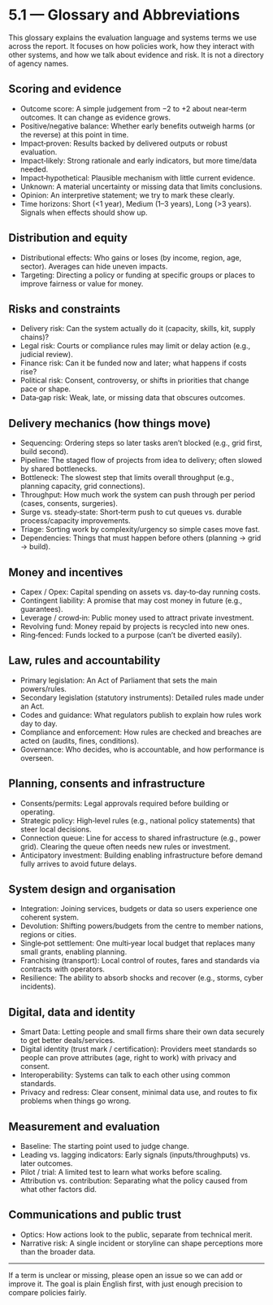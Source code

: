 # 5.1 — Glossary and Abbreviations

This glossary explains the evaluation language and systems terms we use across the report. It focuses on how policies work, how they interact with other systems, and how we talk about evidence and risk. It is not a directory of agency names.

## Scoring and evidence
- Outcome score: A simple judgement from −2 to +2 about near‑term outcomes. It can change as evidence grows.
- Positive/negative balance: Whether early benefits outweigh harms (or the reverse) at this point in time.
- Impact‑proven: Results backed by delivered outputs or robust evaluation.
- Impact‑likely: Strong rationale and early indicators, but more time/data needed.
- Impact‑hypothetical: Plausible mechanism with little current evidence.
- Unknown: A material uncertainty or missing data that limits conclusions.
- Opinion: An interpretive statement; we try to mark these clearly.
- Time horizons: Short (<1 year), Medium (1–3 years), Long (>3 years). Signals when effects should show up.

## Distribution and equity
- Distributional effects: Who gains or loses (by income, region, age, sector). Averages can hide uneven impacts.
- Targeting: Directing a policy or funding at specific groups or places to improve fairness or value for money.

## Risks and constraints
- Delivery risk: Can the system actually do it (capacity, skills, kit, supply chains)?
- Legal risk: Courts or compliance rules may limit or delay action (e.g., judicial review).
- Finance risk: Can it be funded now and later; what happens if costs rise?
- Political risk: Consent, controversy, or shifts in priorities that change pace or shape.
- Data‑gap risk: Weak, late, or missing data that obscures outcomes.

## Delivery mechanics (how things move)
- Sequencing: Ordering steps so later tasks aren’t blocked (e.g., grid first, build second).
- Pipeline: The staged flow of projects from idea to delivery; often slowed by shared bottlenecks.
- Bottleneck: The slowest step that limits overall throughput (e.g., planning capacity, grid connections).
- Throughput: How much work the system can push through per period (cases, consents, surgeries).
- Surge vs. steady‑state: Short‑term push to cut queues vs. durable process/capacity improvements.
- Triage: Sorting work by complexity/urgency so simple cases move fast.
- Dependencies: Things that must happen before others (planning → grid → build).

## Money and incentives
- Capex / Opex: Capital spending on assets vs. day‑to‑day running costs.
- Contingent liability: A promise that may cost money in future (e.g., guarantees).
- Leverage / crowd‑in: Public money used to attract private investment.
- Revolving fund: Money repaid by projects is recycled into new ones.
- Ring‑fenced: Funds locked to a purpose (can’t be diverted easily).

## Law, rules and accountability
- Primary legislation: An Act of Parliament that sets the main powers/rules.
- Secondary legislation (statutory instruments): Detailed rules made under an Act.
- Codes and guidance: What regulators publish to explain how rules work day to day.
- Compliance and enforcement: How rules are checked and breaches are acted on (audits, fines, conditions).
- Governance: Who decides, who is accountable, and how performance is overseen.

## Planning, consents and infrastructure
- Consents/permits: Legal approvals required before building or operating.
- Strategic policy: High‑level rules (e.g., national policy statements) that steer local decisions.
- Connection queue: Line for access to shared infrastructure (e.g., power grid). Clearing the queue often needs new rules or investment.
- Anticipatory investment: Building enabling infrastructure before demand fully arrives to avoid future delays.

## System design and organisation
- Integration: Joining services, budgets or data so users experience one coherent system.
- Devolution: Shifting powers/budgets from the centre to member nations, regions or cities.
- Single‑pot settlement: One multi‑year local budget that replaces many small grants, enabling planning.
- Franchising (transport): Local control of routes, fares and standards via contracts with operators.
- Resilience: The ability to absorb shocks and recover (e.g., storms, cyber incidents).

## Digital, data and identity
- Smart Data: Letting people and small firms share their own data securely to get better deals/services.
- Digital identity (trust mark / certification): Providers meet standards so people can prove attributes (age, right to work) with privacy and consent.
- Interoperability: Systems can talk to each other using common standards.
- Privacy and redress: Clear consent, minimal data use, and routes to fix problems when things go wrong.

## Measurement and evaluation
- Baseline: The starting point used to judge change.
- Leading vs. lagging indicators: Early signals (inputs/throughputs) vs. later outcomes.
- Pilot / trial: A limited test to learn what works before scaling.
- Attribution vs. contribution: Separating what the policy caused from what other factors did.

## Communications and public trust
- Optics: How actions look to the public, separate from technical merit.
- Narrative risk: A single incident or storyline can shape perceptions more than the broader data.

---

If a term is unclear or missing, please open an issue so we can add or improve it. The goal is plain English first, with just enough precision to compare policies fairly.
